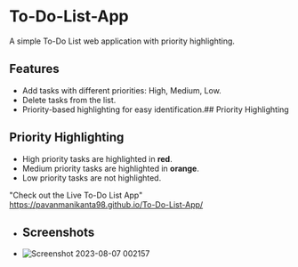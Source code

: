 # To-Do-List-App
A simple To-Do List web application with priority highlighting.

## Features

- Add tasks with different priorities: High, Medium, Low.
- Delete tasks from the list.
- Priority-based highlighting for easy identification.## Priority Highlighting

## Priority Highlighting

- High priority tasks are highlighted in **red**.
- Medium priority tasks are highlighted in **orange**.
- Low priority tasks are not highlighted.
  
"Check out the Live To-Do List App"
  https://pavanmanikanta98.github.io/To-Do-List-App/
- ## Screenshots
- ![Screenshot 2023-08-07 002157](https://github.com/Pavanmanikanta98/To-Do-List-App/assets/120953215/0cacd2ab-da62-4ba1-bf46-857e49025e45)

